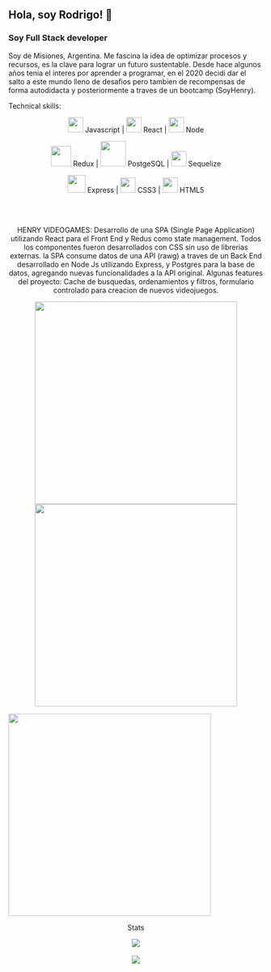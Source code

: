 ##    Hola, soy Rodrigo! 👋

<!--
**rodri-juarez/rodri-juarez** is a ✨ _special_ ✨ repository because its `README.md` (this file) appears on your GitHub profile.


Here are some ideas to get you started:

- 🔭 I’m currently working on ...
- 🌱 I’m currently learning ...
- 👯 I’m looking to collaborate on ...
- 🤔 I’m looking for help with ...
- 💬 Ask me about ...
- 📫 How to reach me: ...
- 😄 Pronouns: ...
- ⚡ Fun fact: ...
-->

### Soy Full Stack developer

Soy de Misiones, Argentina. Me fascina la idea de optimizar procesos y recursos, es la clave para lograr un futuro sustentable. 
Desde hace algunos años tenia el interes por aprender a programar, en el 2020 decidi dar el salto a este mundo lleno de desafios pero tambien de recompensas de forma autodidacta y posteriormente a traves de un bootcamp (SoyHenry). 

Technical skills: 
<p align="center">
 <img src='https://user-images.githubusercontent.com/69270095/124473337-92e00880-dd75-11eb-8439-6a8077f457d2.png' width="30vw"/> Javascript | 
 <img src='https://user-images.githubusercontent.com/69270095/124479323-89a66a00-dd7c-11eb-868f-b1b8d3b56e39.png' width="30vw"/> React | 
 <img src='https://user-images.githubusercontent.com/69270095/124943502-ec00a400-dfe2-11eb-94c0-40bd52557ceb.png' width="30vw"/> Node 
</p>

<p align="center">
 <img src='https://user-images.githubusercontent.com/69270095/124944514-bf995780-dfe3-11eb-8d29-2df6d0a44bbb.png' width="40vw"/> Redux | 
 <img src='https://user-images.githubusercontent.com/69270095/124945111-3f272680-dfe4-11eb-8491-dc17abfed829.png' width="50vw"/> PostgeSQL | 
 <img src='https://user-images.githubusercontent.com/69270095/124945575-aa70f880-dfe4-11eb-8ef0-28abbbfc5df9.png' width="30vw"/> Sequelize 
</p>

<p align="center">
 <img src='https://user-images.githubusercontent.com/69270095/124947996-b1990600-dfe6-11eb-8dbe-2ef86afccd38.png' width="35vw"/> Express |
 <img src='https://user-images.githubusercontent.com/69270095/124946896-c4f7a180-dfe5-11eb-9a47-03c1091c5bda.png' width="30vw"/> CSS3 |
 <img src='https://user-images.githubusercontent.com/69270095/124947179-fe301180-dfe5-11eb-8495-338bade70395.png' width="30vw"/> HTML5  
</p>
 
 <br></br>
 
 <p align="center"> HENRY VIDEOGAMES: Desarrollo de una SPA (Single Page Application) utilizando React para el Front End y Redus como state management. Todos los componentes fueron desarrollados con CSS sin uso de librerias externas. la SPA consume datos de una API (rawg) a traves de un Back End desarrollado en Node Js utilizando Express, y Postgres para la base de datos, agregando nuevas funcionalidades a la API original.
Algunas features del proyecto: Cache de busquedas, ordenamientos y filtros, formulario controlado para creacion de nuevos videojuegos. </p>
<p align="center"><img src="https://i.ibb.co/10mRhMF/start.png" heigth='380px' width="400px"/>            <img src="https://i.ibb.co/HxyGk2D/home.png" heigth='500px' width="400px"></p>
<img src="https://i.ibb.co/TwKXsTW/create.png" heigth='400px' width="400px">

 <p align="center"> Stats </p>
 <p align="center">
 <img src=https://github-readme-stats.vercel.app/api/top-langs/?username=rodri-juarez&theme=vue-dark />
 <br></br>
 <img src=https://github-readme-stats.vercel.app/api?username=rodri-juarez&show_icons=true&theme=vue-dark />
 

 </p>
